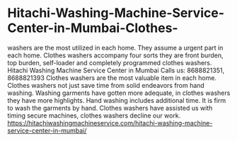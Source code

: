 # Hitachi-Washing-Machine-Service-Center-in-Mumbai-Clothes-
washers are the most utilized in each home. They assume a urgent part in each home. Clothes washers accompany four sorts they are front burden, top burden, self-loader and completely programmed clothes washers. Hitachi Washing Machine Service Center in Mumbai Calls us: 8688821351, 8688821393  Clothes washers are the most valuable item in each home. Clothes washers not just save time from solid endeavors from hand washing. Washing garments have gotten more adequate, in clothes washers they have more highlights. Hand washing includes additional time. It is firm to wash the garments by hand. Clothes washers have assisted us with timing secure machines, clothes washers decline our work.  https://hitachiwashingmachineservice.com/hitachi-washing-machine-service-center-in-mumbai/
